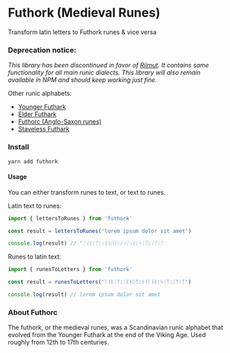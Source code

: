 # Futhork (Medieval Runes)

Transform latin letters to Futhork runes & vice versa

### Deprecation notice:

_This library has been discontinued in favor of [Riimut](https://github.com/stscoundrel/riimut). It contains same functionality for all main runic dialects. This library will also remain available in NPM and should keep working just fine._

Other runic alphabets:
- [Younger Futhark](https://github.com/stscoundrel/younger-futhark)
- [Elder Futhark](https://github.com/stscoundrel/elder-futhark)
- [Futhorc (Anglo-Saxon runes)](https://github.com/stscoundrel/futhorc)
- [Staveless Futhark](https://github.com/stscoundrel/staveless-futhark)

### Install

`yarn add futhork`

#### Usage

You can either transform runes to text, or text to runes.

Latin text to runes:

```javascript
import { lettersToRunes } from 'futhork'

const result = lettersToRunes('lorem ipsum dolor sit amet')

console.log(result) // "ᛚᚮᚱᛁᛘ:ᛁᛕᛋᚢᛘ:ᚦᚮᛚᚮᚱ:ᛋᛁᛏ:ᛆᛘᛁᛏ
```

Runes to latin text:

```javascript
import { runesToLetters } from 'futhork'

const result = runesToLetters('ᛚᚮᚱᛁᛘ:ᛁᛕᛋᚢᛘ:ᚦᚮᛚᚮᚱ:ᛋᛁᛏ:ᛆᛘᛁᛏ')

console.log(result) // lorem ipsum dolor sit amet
```

### About Futhorc

The futhork, or the medieval runes, was a Scandinavian runic alphabet that evolved from the Younger Futhark at the end of the Viking Age. Used roughly from 12th to 17th centuries.
